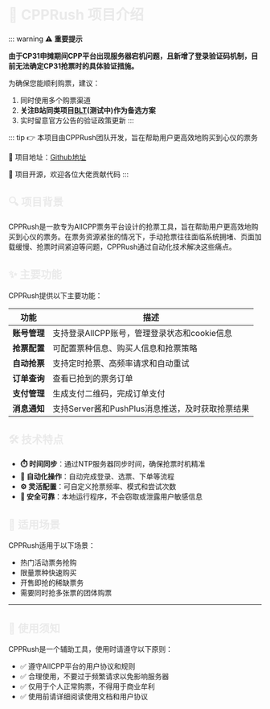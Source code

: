 # 📘 CPPRush 项目介绍

::: warning
⚠️ **重要提示**

**由于CP31申摊期间CPP平台出现服务器宕机问题，且新增了登录验证码机制，目前无法确定CP31抢票时的具体验证措施。** 

为确保您能顺利购票，建议：

1. 同时使用多个购票渠道
2. **关注B站同类项目[BLT]()(测试中)作为备选方案**
3. 实时留意官方公告的验证政策更新
:::


::: tip
👉 本项目由CPPRush团队开发，旨在帮助用户更高效地购买到心仪的票务

🔗 项目地址：[Github地址](https://github.com/Hanzzkj652/CPPRush)

🌟 项目开源，欢迎各位大佬贡献代码
:::


## 🔍 项目背景

CPPRush是一款专为AllCPP票务平台设计的抢票工具，旨在帮助用户更高效地购买到心仪的票务。在票务资源紧张的情况下，手动抢票往往面临系统拥堵、页面加载缓慢、抢票时间紧迫等问题，CPPRush通过自动化技术解决这些痛点。

## ✨ 主要功能

CPPRush提供以下主要功能：

| 功能 | 描述 |
|------|------|
| **账号管理** | 支持登录AllCPP账号，管理登录状态和cookie信息 |
| **抢票配置** | 可配置票种信息、购买人信息和抢票策略 |
| **自动抢票** | 支持定时抢票、高频率请求和自动重试 |
| **订单查询** | 查看已抢到的票务订单 |
| **支付管理** | 生成支付二维码，完成订单支付 |
| **消息通知** | 支持Server酱和PushPlus消息推送，及时获取抢票结果 |

## 🛠️ 技术特点

- **⏱️ 时间同步**：通过NTP服务器同步时间，确保抢票时机精准
- **🤖 自动化操作**：自动完成登录、选票、下单等流程
- **⚙️ 灵活配置**：可自定义抢票频率、模式和尝试次数
- **🔐 安全可靠**：本地运行程序，不会窃取或泄露用户敏感信息

## 🎯 适用场景

CPPRush适用于以下场景：

- 热门活动票务抢购
- 限量票种快速购买
- 开售即抢的稀缺票务
- 需要同时抢多张票的团体购票

---

## 📝 使用须知

CPPRush是一个辅助工具，使用时请遵守以下原则：

- ✅ 遵守AllCPP平台的用户协议和规则
- ✅ 合理使用，不要过于频繁请求以免影响服务器
- ✅ 仅用于个人正常购票，不得用于商业牟利
- ✅ 使用前请详细阅读使用文档和用户协议

<div class="features">
  <div class="feature animated-card">
    <h3>💡 智能抢票</h3>
    <p>智能识别票种信息，自动化完成抢票流程</p>
  </div>
  <div class="feature animated-card">
    <h3>🔔 实时通知</h3>
    <p>多种消息推送方式，第一时间获知抢票结果</p>
  </div>
  <div class="feature animated-card">
    <h3>📊 数据分析</h3>
    <p>记录抢票过程数据，助您分析最佳抢票策略</p>
  </div>
</div>

<style>
.features {
  display: flex;
  flex-wrap: wrap;
  margin: 2rem 0;
  gap: 20px;
}
.feature {
  flex: 1;
  min-width: 250px;
  background-color: var(--vp-c-bg-soft);
  border-radius: 8px;
  padding: 20px;
  transition: all 0.5s ease;
  position: relative;
  overflow: hidden;
}
.feature::before {
  content: '';
  position: absolute;
  top: 0;
  left: -100%;
  width: 100%;
  height: 100%;
  background: linear-gradient(90deg, transparent, rgba(255, 255, 255, 0.2), transparent);
  transition: 0.5s;
}
.feature:hover {
  transform: translateY(-5px);
  box-shadow: 0 10px 20px rgba(0,0,0,0.15);
}
.feature:hover::before {
  left: 100%;
}
.animated-card {
  opacity: 0;
  animation: fadeInUp 0.8s ease forwards;
  animation-delay: calc(var(--animation-order, 0) * 0.1s);
}
@keyframes fadeInUp {
  from {
    opacity: 0;
    transform: translateY(20px);
  }
  to {
    opacity: 1;
    transform: translateY(0);
  }
}
.feature:nth-child(1) { --animation-order: 1; }
.feature:nth-child(2) { --animation-order: 2; }
.feature:nth-child(3) { --animation-order: 3; }

h1, h2, h3 {
  animation: fadeIn 1s ease-out;
}
@keyframes fadeIn {
  from { opacity: 0; }
  to { opacity: 1; }
}

hr {
  position: relative;
  overflow: hidden;
}
hr::after {
  content: '';
  position: absolute;
  left: -100%;
  width: 100%;
  height: 2px;
  background: linear-gradient(90deg, transparent, var(--vp-c-brand-1), transparent);
  animation: gradientSlide 2s ease infinite;
}
@keyframes gradientSlide {
  to { left: 100%; }
}
</style>

<script>
// 滚动动画
document.addEventListener('DOMContentLoaded', function() {
  const animateOnScroll = function() {
    const elements = document.querySelectorAll('.animated-card');
    elements.forEach(element => {
      const position = element.getBoundingClientRect();
      if(position.top < window.innerHeight) {
        element.style.opacity = '1';
      }
    });
  };
  
  window.addEventListener('scroll', animateOnScroll);
  // 初始触发一次，处理首屏元素
  animateOnScroll();
});
</script>
